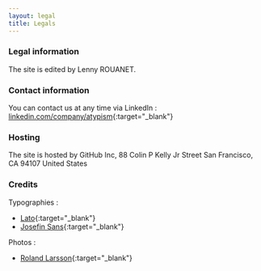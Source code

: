 ```yaml
---
layout: legal
title: Legals
---
```


### Legal information

The site is edited by Lenny ROUANET.

### Contact information

You can contact us at any time via LinkedIn : [linkedin.com/company/atypism](https://www.linkedin.com/company/atypism){:target="_blank"}

### Hosting

The site is hosted by GitHub Inc, 88 Colin P Kelly Jr Street San Francisco, CA 94107 United States 

### Credits

Typographies :
- [Lato](https://fonts.google.com/specimen/Lato){:target="_blank"}
- [Josefin Sans](https://fonts.google.com/specimen/Josefin+Sans){:target="_blank"}

Photos :
- [Roland Larsson](https://unsplash.com/@becomingsilence){:target="_blank"}
